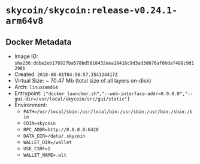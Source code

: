 # `skycoin/skycoin:release-v0.24.1-arm64v8`

## Docker Metadata

- Image ID: `sha256:ddbe2eb178927ba578bd5618432eea18416c9d3ad3d676af00daf488c9d1298b`
- Created: `2018-08-01T04:56:57.354124417Z`
- Virtual Size: ~ 70.47 Mb
    (total size of all layers on-disk)
- Arch: `linux`/`amd64`
- Entrypoint: `["docker_launcher.sh","--web-interface-addr=0.0.0.0","--gui-dir=/usr/local/skycoin/src/gui/static"]`
- Environment:
    - `PATH=/usr/local/sbin:/usr/local/bin:/usr/sbin:/usr/bin:/sbin:/bin`
    - `COIN=skycoin`
    - `RPC_ADDR=http://0.0.0.0:6420`
    - `DATA_DIR=/data/.skycoin`
    - `WALLET_DIR=/wallet`
    - `USE_CSRF=1`
    - `WALLET_NAME=.wlt`

